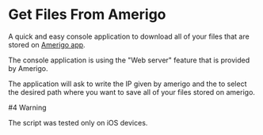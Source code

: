 # Get Files From Amerigo

A quick and easy console application to download all of your files that are stored on [Amerigo app](https://www.amerigo-app.com/).

The console application is using the "Web server" feature that is provided by Amerigo.

The application will ask to write the IP given by amerigo and the to select the desired path where you want to save all of your files stored on amerigo.

#4 Warning

The script was tested only on iOS devices.
